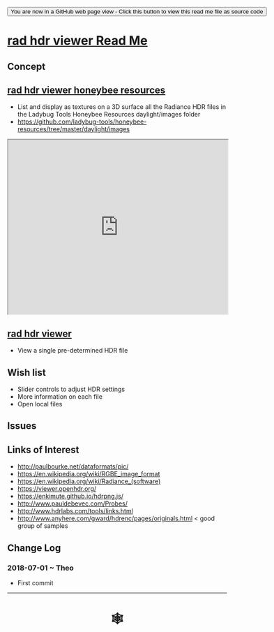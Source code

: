 <span style=display:none; >[You are now in a GitHub source code view - click this link to view Read Me file as a web page](http://www.ladybug.tools/spider/index.html#sandbox/rad-hdr-viewer/README.md "View file as a web page." ) </span>

<div><input type=button onclick="window.location.href='https://github.com/ladybug-tools/spider/tree/master/sandbox/rad-hdr-viewer/README.md'"
value="You are now in a GitHub web page view - Click this button to view this read me file as source code" ><div>

# [rad hdr viewer Read Me]( #sandbox/rad-hdr-viewer/README.md )


## Concept


## [rad hdr viewer honeybee resources]( http://www.ladybug.tools/spider/sandbox/rad-hdr-viewer/rad-hdr-viewer-honeybee-resources.html )

* List and display as textures on a 3D surface all the Radiance HDR files in the Ladybug Tools Honeybee Resources daylight/images folder
* https://github.com/ladybug-tools/honeybee-resources/tree/master/daylight/images

<iframe class=iframeReadMe src=http://www.ladybug.tools/spider/sandbox/rad-hdr-viewer/rad-hdr-viewer-honeybee-resources.html width=100% height=400px >Iframes are not displayed on github.com</iframe>

## [rad hdr viewer]( http://www.ladybug.tools/spider/sandbox/rad-hdr-viewer/rad-hdr-viewer.html )

* View a single pre-determined HDR file

## Wish list

* Slider controls to adjust HDR settings
* More information on each file
* Open local files

## Issues



## Links of Interest


* http://paulbourke.net/dataformats/pic/
* https://en.wikipedia.org/wiki/RGBE_image_format
* https://en.wikipedia.org/wiki/Radiance_(software)
* https://viewer.openhdr.org/
* https://enkimute.github.io/hdrpng.js/
* http://www.pauldebevec.com/Probes/
* http://www.hdrlabs.com/tools/links.html
* http://www.anyhere.com/gward/hdrenc/pages/originals.html < good group of samples

## Change Log

### 2018-07-01 ~ Theo

* First commit


***

# <center title="hello!" ><a href=javascript:window.scrollTo(0,0); style=text-decoration:none; > &#x1f578; </a></center>



